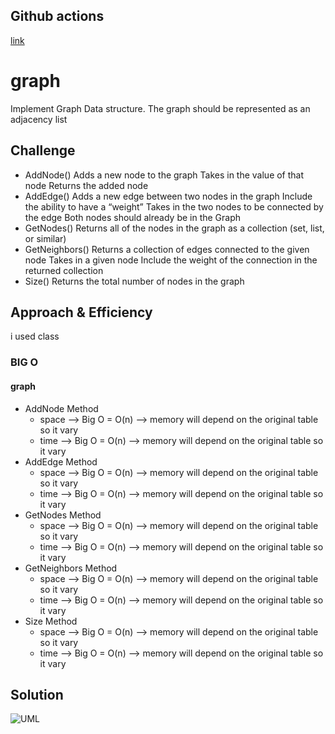 ## Github actions
[link](https://github.com/ruwaid-401-advanced-javascript/data-structures-and-algorithms/pull/26/checks)

# graph

Implement Graph Data structure.  The graph should be represented as an adjacency list

## Challenge

* AddNode()
  Adds a new node to the graph
  Takes in the value of that node
  Returns the added node
* AddEdge()
  Adds a new edge between two nodes in the graph
  Include the ability to have a “weight”
  Takes in the two nodes to be connected by the edge
  Both nodes should already be in the Graph
* GetNodes()
  Returns all of the nodes in the graph as a collection (set, list, or similar)
* GetNeighbors()
  Returns a collection of edges connected to the given node
  Takes in a given node
  Include the weight of the connection in the returned collection
* Size()
  Returns the total number of nodes in the graph

## Approach & Efficiency

i used class 
### BIG O
#### graph 
* AddNode Method
  * space --> Big O = O(n) -->  memory will depend on the original table so it vary
  * time --> Big O = O(n) -->  memory will depend on the original table so it vary
* AddEdge Method
  * space --> Big O = O(n) -->  memory will depend on the original table so it vary
  * time --> Big O = O(n) -->  memory will depend on the original table so it vary
* GetNodes Method
  * space --> Big O = O(n) -->  memory will depend on the original table so it vary
  * time --> Big O = O(n) -->  memory will depend on the original table so it vary
* GetNeighbors Method
  * space --> Big O = O(n) -->  memory will depend on the original table so it vary
  * time --> Big O = O(n) -->  memory will depend on the original table so it vary
* Size Method
  * space --> Big O = O(n) -->  memory will depend on the original table so it vary
  * time --> Big O = O(n) -->  memory will depend on the original table so it vary



## Solution

![UML](../../assets/graph.Jpeg)